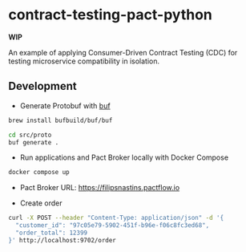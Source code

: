 # contract-testing-pact-python

**WIP**

An example of applying Consumer-Driven Contract Testing (CDC) for testing microservice compatibility in isolation.

## Development

- Generate Protobuf with [buf](https://buf.build)

```bash
brew install bufbuild/buf/buf

cd src/proto
buf generate .
```

- Run applications and Pact Broker locally with Docker Compose

```bash
docker compose up
```

- Pact Broker URL: <https://filipsnastins.pactflow.io>

- Create order

```bash
curl -X POST --header "Content-Type: application/json" -d '{
  "customer_id": "97c05e79-5902-451f-b96e-f06c8fc3ed68",
  "order_total": 12399
}' http://localhost:9702/order
```
